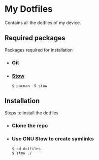 # My Dotfiles
Contains all the dotfiles of my device.

## Required packages
Packages required for installation
- ### Git
- ### [Stow](https://www.gnu.org/software/stow/)
    ```
    $ pacman -S stow
    ```

## Installation
Steps to install the dotfiles
- ### Clone the repo
- ### Use GNU Stow to create symlinks
    ```
    $ cd dotfiles
    $ stow ./
    ```
